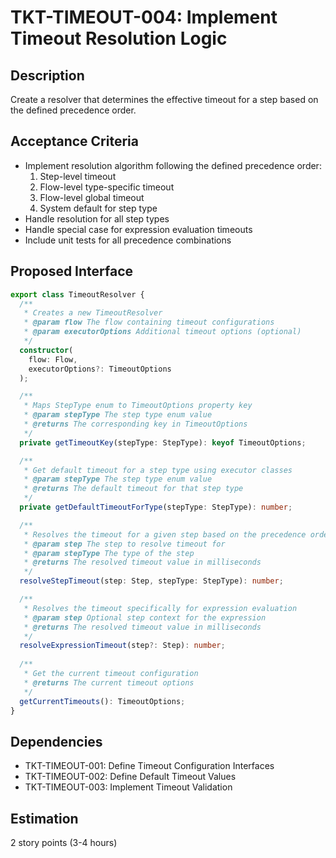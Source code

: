 # TKT-TIMEOUT-004: Implement Timeout Resolution Logic

## Description
Create a resolver that determines the effective timeout for a step based on the defined precedence order.

## Acceptance Criteria
- Implement resolution algorithm following the defined precedence order:
  1. Step-level timeout
  2. Flow-level type-specific timeout
  3. Flow-level global timeout
  4. System default for step type
- Handle resolution for all step types
- Handle special case for expression evaluation timeouts
- Include unit tests for all precedence combinations

## Proposed Interface

```typescript
export class TimeoutResolver {
  /**
   * Creates a new TimeoutResolver
   * @param flow The flow containing timeout configurations
   * @param executorOptions Additional timeout options (optional)
   */
  constructor(
    flow: Flow,
    executorOptions?: TimeoutOptions
  );

  /**
   * Maps StepType enum to TimeoutOptions property key
   * @param stepType The step type enum value
   * @returns The corresponding key in TimeoutOptions
   */
  private getTimeoutKey(stepType: StepType): keyof TimeoutOptions;

  /**
   * Get default timeout for a step type using executor classes
   * @param stepType The step type enum value
   * @returns The default timeout for that step type
   */
  private getDefaultTimeoutForType(stepType: StepType): number;

  /**
   * Resolves the timeout for a given step based on the precedence order
   * @param step The step to resolve timeout for
   * @param stepType The type of the step
   * @returns The resolved timeout value in milliseconds
   */
  resolveStepTimeout(step: Step, stepType: StepType): number;

  /**
   * Resolves the timeout specifically for expression evaluation
   * @param step Optional step context for the expression
   * @returns The resolved timeout value in milliseconds
   */
  resolveExpressionTimeout(step?: Step): number;
  
  /**
   * Get the current timeout configuration
   * @returns The current timeout options
   */
  getCurrentTimeouts(): TimeoutOptions;
}
```

## Dependencies
- TKT-TIMEOUT-001: Define Timeout Configuration Interfaces
- TKT-TIMEOUT-002: Define Default Timeout Values
- TKT-TIMEOUT-003: Implement Timeout Validation

## Estimation
2 story points (3-4 hours) 